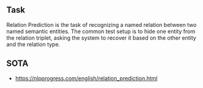## Task

Relation Prediction is the task of recognizing a named relation between two named semantic entities. The common test setup is to hide one entity from the relation triplet, asking the system to recover it based on the other entity and the relation type.



## SOTA

+ <https://nlpprogress.com/english/relation_prediction.html>

